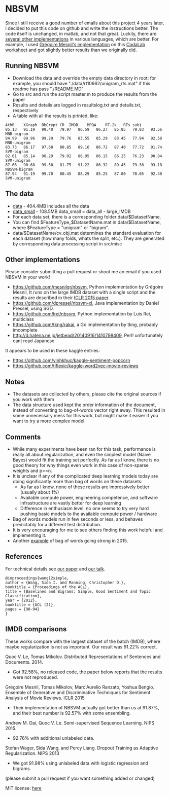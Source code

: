 # NBSVM
Since I still receive a good number of emails about this project 4 years later,
I decided to put this code on github and write the
instructions better. The code itself is unchanged, in matlab, and not that great.
Luckily, there are [several other implementations](#other-implementations) in various languages,
which are better. For example, I used [Grégoire Mesnil's implementation](https://github.com/mesnilgr/nbsvm) on this [CodaLab worksheet](https://worksheets.codalab.org/worksheets/0x9a76d02d4c8f4b0380de28f60c165f1f/) and got slightly better results than we originally did.

## Running NBSVM
- Download the data and override the empty data directory in root: for example, you should have "./data/rt10662/unigram_rts.mat" if this readme has pass  "./README.MD"
- Go to src and run the script master.m to produce the results from the paper
- Results and details are logged in resultslog.txt and details.txt, respectively
- A table with all the results is printed, like:


```
AthR	XGraph	BbCrypt	CR	IMDB	MPQA	RT-2k	RTs	subj	
85.13	91.19	99.40	79.97	86.59	86.27	85.85	79.03	93.56	MNB-bigram
84.99	89.96	99.29	79.76	83.55	85.29	83.45	77.94	92.58	MNB-unigram
83.73	86.17	97.68	80.85	89.16	86.72	87.40	77.72	91.74	SVM-bigram
82.61	85.14	98.29	79.02	86.95	86.15	86.25	76.23	90.84	SVM-unigram
87.66	90.68	99.50	81.75	91.22	86.32	89.45	79.38	93.18	NBSVM-bigram
87.94	91.19	99.70	80.45	88.29	85.25	87.80	78.05	92.40	SVM-unigram
```

## The data
- [data](http://www.stanford.edu/~sidaw/projects/data_NB_ACL12.zip) - 404.4MB includes all the data
- [data_small](http://www.stanford.edu/~sidaw/projects/datasmall_NB_ACL12.zip) - 108.5MB
  data_small = data_all - large_IMDB
- For each data set, there is a corresponding folder data/$DatasetName.
- You can find $FeatureType_$DatasetName.mat in data/$DatasetName, where
$FeatureType = "unigram" or "bigram".
- data/$DatasetName/cv_obj.mat determines the standard evaluation for each dataset (how many
  folds, whats the split, etc.). They are generated by corresponding
  data processing script in src/misc

## Other implementations

Please consider submitting a pull request or shoot me an email if you used NBSVM in your work!

- https://github.com/mesnilgr/nbsvm, Python implementation by Grégoire Mesnil, It runs on the large IMDB dataset with a single script and the results are described in their [ICLR 2015 paper](http://arxiv.org/abs/1412.5335)
- https://github.com/dpressel/nbsvm-xl, Java implementation by Daniel Pressel, using SGD.
- https://github.com/lrei/nbsvm, Python implementation by Luis Rei, multiclass
- https://github.com/tkng/rakai, a Go implementation by tkng, probably imcomplete
- http://d.hatena.ne.jp/jetbead/20140916/1410798409, Perl! unfortunately cant read Japanese

It appears to be used in these kaggle entries:

- https://github.com/vinhkhuc/kaggle-sentiment-popcorn
- https://github.com/tjflexic/kaggle-word2vec-movie-reviews

## Notes
- The datasets are collected by others, please cite the original sources if you work with them
- The data structure used kept the order information of the document, instead of
converting to bag-of-words vector right away. This resulted in some
unnecessary mess for this work, but might make it easier if you want
to try a more complex model.


## Comments
- While many experiments have been ran for this task, performance is
  really all about regularization, and even the simplest model (Naive
  Bayes) would fit the training set perfectly. As far as I know, there is no good
  theory for why things even work in this case of non-sparse weights
  and p>>n.
- It is unclear if any of the complicated deep learning models
  today are doing significantly more than bag of words on these datasets:
  - As far as I know, none of these results are impressively better (usually about 1%)
  - Available compute power, engineering competence, and software infrastructure are vastly better for deep learning
  - Difference in enthusiasm level: no one seems to try very hard pushing basic models to the available compute power / hardware 
- Bag of words models run in few seconds or less, and
  behaves predictably for a different test distribution.
- It is very encouraging for me to see others finding this work helpful and implementing it. 
- Another [example](http://arxiv.org/abs/1512.02167) of bag of words going strong in 2015.


## References


For technical details see [our paper](wang12simple.pdf) and
[our talk](wang12simple_slides.pdf).

```
@inproceedings{wang12simple, 
author = {Wang, Sida I. and Manning, Christopher D.}, 
booktitle = {Proceedings of the ACL}, 
title = {Baselines and Bigrams: Simple, Good Sentiment and Topic Classification}, 
year = {2012}, 
booktitle = {ACL (2)}, 
pages = {90-94} 
} 
```

## IMDB comparisons

These works compare with the largest dataset of the batch (IMDB), where maybe regularization is not as important. Our result was 91.22% correct.

Quoc V. Le, Tomas Mikolov. Distributed Representations of Sentences and Documents. 2014.
- Got 92.58%, no released code, the paper below reports that the results were not reproduced.

Grégoire Mesnil, Tomas Mikolov, Marc'Aurelio Ranzato, Yoshua Bengio. Ensemble of Generative and Discriminative Techniques for Sentiment Analysis of Movie Reviews. ICLR 2015
- Their implementation of NBSVM actually got better than us at 91.87%, and their best number is 92.57% with some ensembling.

Andrew M. Dai, Quoc V. Le. Semi-supervised Sequence Learning. NIPS 2015.
- 92.76% with additional unlabeled data.

Stefan Wager, Sida Wang, and Percy Liang. Dropout Training as Adaptive Regularization. NIPS 2013
-  We got 91.98% using unlabeled data with logistic regression and bigrams.

(please submit a pull request if you want something added or changed)

MIT license: [here](LICENSE.MD)



